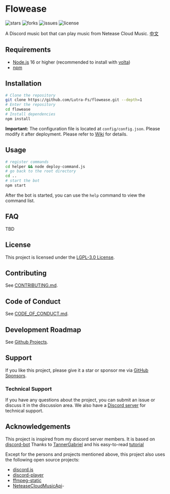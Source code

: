 # Flowease

![stars](https://img.shields.io/github/stars/Lutra-Fs/flowease.svg) ![forks](https://img.shields.io/github/forks/Lutra-Fs/flowease.svg) ![issues](https://img.shields.io/github/issues/Lutra-Fs/flowease.svg) ![license](https://img.shields.io/github/license/Lutra-Fs/flowease.svg)

A Discord music bot that can play music from Netease Cloud Music. [中文](README.md)

## Requirements

- [Node.js](https://nodejs.org/) 16 or higher (recommended to install with [volta](https://volta.sh/))
- [npm](https://www.npmjs.com/)

## Installation

```bash
# Clone the repository
git clone https://github.com/Lutra-Fs/flowease.git --depth=1
# Enter the repository
cd flowease
# Install dependencies
npm install
```

**Important:** The configuration file is located at `config/config.json`. Please modify it after deployment. Please refer to [Wiki](https://github.com/Lutra-Fs/Flowease/wiki/config.json) for details.

## Usage

```bash
# register commands
cd helper && node deploy-command.js
# go back to the root directory
cd ..
# start the bot
npm start
```

After the bot is started, you can use the `help` command to view the command list.

## FAQ

TBD

## License

This project is licensed under the [LGPL-3.0 License](LICENSE).

## Contributing

See [CONTRIBUTING.md](CONTRIBUTING.md).

## Code of Conduct

See [CODE_OF_CONDUCT.md](CODE_OF_CONDUCT.md).

## Development Roadmap

See [Github Projects](https://github.com/Lutra-Fs/Flowease/projects).

## Support

If you like this project, please give it a star or sponsor me via [GitHub Sponsors](https://github.com/sponsors/Lutra-Fs).

### Technical Support

If you have any questions about the project, you can submit an issue or discuss it in the discussion area.
We also have a [Discord server]() for technical support.

## Acknowledgements

This project is inspired from my discord server members. It is based on [discord-bot](https://github.com/TannerGabriel/discord-bot)
Thanks to [TannerGabriel](https://github.com/TannerGabriel) and his easy-to-read [tutorial](https://gabrieltanner.org/blog/dicord-music-bot)

Except for the persons and projects mentioned above, this project also uses the following open source projects:

- [discord.js](https://discord.js.org/)
- [discord-player](https://discord-player.js.org/)
- [ffmpeg-static](https://gabrieltanner.org/blog/dicord-music-bot)
- [NeteaseCloudMusicApi](https://github.com/Binaryify/NeteaseCloudMusicApi)-

